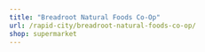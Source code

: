 ```yaml
---
title: "Breadroot Natural Foods Co-Op"
url: /rapid-city/breadroot-natural-foods-co-op/
shop: supermarket
---
```

